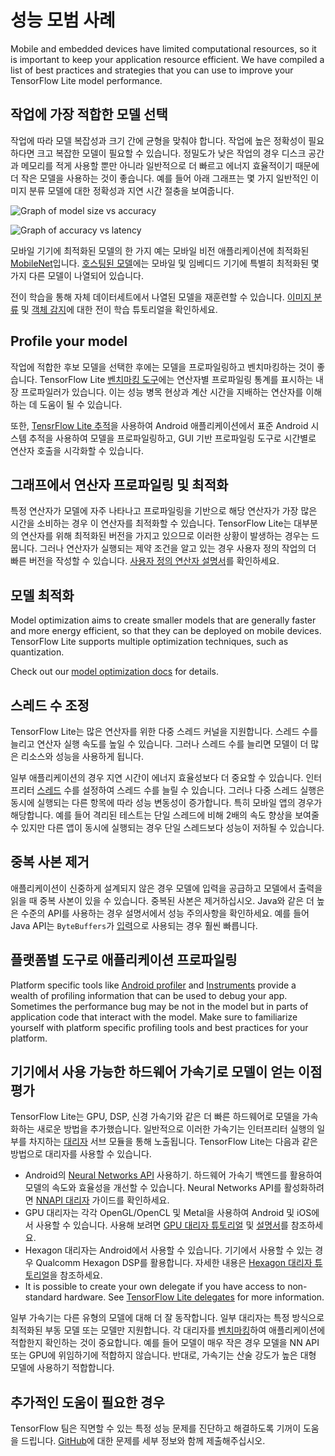 # 성능 모범 사례

Mobile and embedded devices have limited computational resources, so it is important to keep your application resource efficient. We have compiled a list of best practices and strategies that you can use to improve your TensorFlow Lite model performance.

## 작업에 가장 적합한 모델 선택

작업에 따라 모델 복잡성과 크기 간에 균형을 맞춰야 합니다. 작업에 높은 정확성이 필요하다면 크고 복잡한 모델이 필요할 수 있습니다. 정밀도가 낮은 작업의 경우 디스크 공간과 메모리를 적게 사용할 뿐만 아니라 일반적으로 더 빠르고 에너지 효율적이기 때문에 더 작은 모델을 사용하는 것이 좋습니다. 예를 들어 아래 그래프는 몇 가지 일반적인 이미지 분류 모델에 대한 정확성과 지연 시간 절충을 보여줍니다.

![Graph of model size vs accuracy](../images/performance/model_size_vs_accuracy.png "모델 크기 대 정확도")

![Graph of accuracy vs latency](../images/performance/accuracy_vs_latency.png "정확도 대 지연")

모바일 기기에 최적화된 모델의 한 가지 예는 모바일 비전 애플리케이션에 최적화된 [MobileNet](https://arxiv.org/abs/1704.04861)입니다. [호스팅된 모델](../guide/hosted_models.md)에는 모바일 및 임베디드 기기에 특별히 최적화된 몇 가지 다른 모델이 나열되어 있습니다.

전이 학습을 통해 자체 데이터세트에서 나열된 모델을 재훈련할 수 있습니다. [이미지 분류](/lite/tutorials/model_maker_image_classification) 및 [객체 감지](https://medium.com/tensorflow/training-and-serving-a-realtime-mobile-object-detector-in-30-minutes-with-cloud-tpus-b78971cf1193)에 대한 전이 학습 튜토리얼을 확인하세요.

## Profile your model

작업에 적합한 후보 모델을 선택한 후에는 모델을 프로파일링하고 벤치마킹하는 것이 좋습니다. TensorFlow Lite [벤치마킹 도구](https://github.com/tensorflow/tensorflow/tree/master/tensorflow/lite/tools/benchmark)에는 연산자별 프로파일링 통계를 표시하는 내장 프로파일러가 있습니다. 이는 성능 병목 현상과 계산 시간을 지배하는 연산자를 이해하는 데 도움이 될 수 있습니다.

또한, [TensrFlow Lite 추적](measurement.md#trace_tensorflow_lite_internals_in_android)을 사용하여 Android 애플리케이션에서 표준 Android 시스템 추적을 사용하여 모델을 프로파일링하고, GUI 기반 프로파일링 도구로 시간별로 연산자 호출을 시각화할 수 있습니다.

## 그래프에서 연산자 프로파일링 및 최적화

특정 연산자가 모델에 자주 나타나고 프로파일링을 기반으로 해당 연산자가 가장 많은 시간을 소비하는 경우 이 연산자를 최적화할 수 있습니다. TensorFlow Lite는 대부분의 연산자를 위해 최적화된 버전을 가지고 있으므로 이러한 상황이 발생하는 경우는 드뭅니다. 그러나 연산자가 실행되는 제약 조건을 알고 있는 경우 사용자 정의 작업의 더 빠른 버전을 작성할 수 있습니다. [사용자 정의 연산자 설명서](../custom_operators.md)를 확인하세요.

## 모델 최적화

Model optimization aims to create smaller models that are generally faster and more energy efficient, so that they can be deployed on mobile devices. TensorFlow Lite supports multiple optimization techniques, such as quantization.

Check out our [model optimization docs](model_optimization.md) for details.

## 스레드 수 조정

TensorFlow Lite는 많은 연산자를 위한 다중 스레드 커널을 지원합니다. 스레드 수를 늘리고 연산자 실행 속도를 높일 수 있습니다. 그러나 스레드 수를 늘리면 모델이 더 많은 리소스와 성능을 사용하게 됩니다.

일부 애플리케이션의 경우 지연 시간이 에너지 효율성보다 더 중요할 수 있습니다. 인터프리터 [스레드](https://github.com/tensorflow/tensorflow/blob/master/tensorflow/lite/interpreter.h#L346) 수를 설정하여 스레드 수를 늘릴 수 있습니다. 그러나 다중 스레드 실행은 동시에 실행되는 다른 항목에 따라 성능 변동성이 증가합니다. 특히 모바일 앱의 경우가 해당합니다. 예를 들어 격리된 테스트는 단일 스레드에 비해 2배의 속도 향상을 보여줄 수 있지만 다른 앱이 동시에 실행되는 경우 단일 스레드보다 성능이 저하될 수 있습니다.

## 중복 사본 제거

애플리케이션이 신중하게 설계되지 않은 경우 모델에 입력을 공급하고 모델에서 출력을 읽을 때 중복 사본이 있을 수 있습니다. 중복된 사본은 제거하십시오. Java와 같은 더 높은 수준의 API를 사용하는 경우 설명서에서 성능 주의사항을 확인하세요. 예를 들어 Java API는 `ByteBuffers`가 [입력](https://github.com/tensorflow/tensorflow/blob/master/tensorflow/lite/java/src/main/java/org/tensorflow/lite/Interpreter.java#L175)으로 사용되는 경우 훨씬 빠릅니다.

## 플랫폼별 도구로 애플리케이션 프로파일링

Platform specific tools like [Android profiler](https://developer.android.com/studio/profile/android-profiler) and [Instruments](https://help.apple.com/instruments/mac/current/) provide a wealth of profiling information that can be used to debug your app. Sometimes the performance bug may be not in the model but in parts of application code that interact with the model. Make sure to familiarize yourself with platform specific profiling tools and best practices for your platform.

## 기기에서 사용 가능한 하드웨어 가속기로 모델이 얻는 이점 평가

TensorFlow Lite는 GPU, DSP, 신경 가속기와 같은 더 빠른 하드웨어로 모델을 가속화하는 새로운 방법을 추가했습니다. 일반적으로 이러한 가속기는 인터프리터 실행의 일부를 차지하는 [대리자](delegates.md) 서브 모듈을 통해 노출됩니다. TensorFlow Lite는 다음과 같은 방법으로 대리자를 사용할 수 있습니다.

- Android의 [Neural Networks API](https://developer.android.com/ndk/guides/neuralnetworks/) 사용하기. 하드웨어 가속기 백엔드를 활용하여 모델의 속도와 효율성을 개선할 수 있습니다. Neural Networks API를 활성화하려면 [NNAPI 대리자](nnapi.md) 가이드를 확인하세요.
- GPU 대리자는 각각 OpenGL/OpenCL 및 Metal을 사용하여 Android 및 iOS에서 사용할 수 있습니다. 사용해 보려면 [GPU 대리자 튜토리얼](gpu.md) 및 [설명서](gpu_advanced.md)를 참조하세요.
- Hexagon 대리자는 Android에서 사용할 수 있습니다. 기기에서 사용할 수 있는 경우 Qualcomm Hexagon DSP를 활용합니다. 자세한 내용은 [Hexagon 대리자 튜토리얼](hexagon_delegate.md)을 참조하세요.
- It is possible to create your own delegate if you have access to non-standard hardware. See [TensorFlow Lite delegates](delegates.md) for more information.

일부 가속기는 다른 유형의 모델에 대해 더 잘 동작합니다. 일부 대리자는 특정 방식으로 최적화된 부동 모델 또는 모델만 지원합니다. 각 대리자를 [벤치마킹](measurement.md)하여 애플리케이션에 적합한지 확인하는 것이 중요합니다. 예를 들어 모델이 매우 작은 경우 모델을 NN API 또는 GPU에 위임하기에 적합하지 않습니다. 반대로, 가속기는 산술 강도가 높은 대형 모델에 사용하기 적합합니다.

## 추가적인 도움이 필요한 경우

TensorFlow 팀은 직면할 수 있는 특정 성능 문제를 진단하고 해결하도록 기꺼이 도움을 드립니다. [GitHub](https://github.com/tensorflow/tensorflow/issues)에 대한 문제를 세부 정보와 함께 제출해주십시오.
